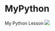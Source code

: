 # MyPython
My Python Lesson
<img src="https://raw.githubusercontent.com/conflick0/MyPython/master/readme_img/1.jpg">
